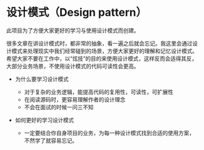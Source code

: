 # 设计模式（Design pattern）

此项目为了方便大家更好的学习与使用设计模式而创建。

很多文章在讲设计模式时，都非常的抽象，看一遍之后就会忘记。我这里会通过设计模式来处理现实中我们经常碰到的场景，方便大家更好的理解和记忆设计模式。希望大家不要在工作中，以“炫技”的目的来使用设计模式，这样反而会适得其反，大部分业务场景，不使用设计模式的代码可读性会更高。

- 为什么要学习设计模式
  - 对于复杂的业务逻辑，能提高代码的复用性，可读性，可扩展性
  - 在阅读源码时，更容易理解作者的设计理念
  - 不会在面试的时候一问三不知

- 如何更好的学习设计模式
  - 一定要结合你自身项目的业务，为每一种设计模式找到合适的使用方案，不然学了就容易忘记。